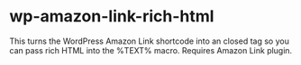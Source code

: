 # wp-amazon-link-rich-html
This turns the WordPress Amazon Link shortcode into an closed tag so you can pass rich HTML into the %TEXT% macro. Requires Amazon Link plugin.
